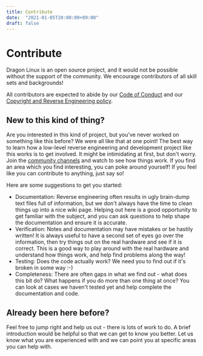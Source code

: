```yaml
---
title: Contribute
date:  "2021-01-05T20:00:00+09:00"
draft: false
---
```


# Contribute

Dragon Linux is an open source project, and it would not be possible without the support of the community. We encourage contributors of all skill sets and backgrounds!

All contributors are expected to abide by our [Code of Conduct](/code-of-conduct) and our [Copyright and Reverse Engineering policy](/copyright).

## New to this kind of thing?

Are you interested in this kind of project, but you've never worked on something like this before? We were all like that at one point! The best way to learn how a low-level reverse engineering and development project like this works is to get involved. It might be intimidating at first, but don't worry. Join the [community channels](/community) and watch to see how things work. If you find an area which you find interesting, you can poke around yourself! If you feel like you can contribute to anything, just say so!

Here are some suggestions to get you started:

* Documentation: Reverse engineering often results in ugly brain-dump text files full of information, but we don't always have the time to clean things up into a nice wiki page. Helping out here is a good opportunity to get familiar with the subject, and you can ask questions to help shape the documentation and ensure it is accurate.
* Verification: Notes and documentation may have mistakes or be hastily written! It is always useful to have a second set of eyes go over the information, then try things out on the real hardware and see if it is correct. This is a good way to play around with the real hardware and understand how things work, and help find problems along the way!
* Testing: Does the code actually work? We need you to find out if it's broken in some way :-)
* Completeness: There are often gaps in what we find out - what does this bit do? What happens if you do more than one thing at once? You can look at cases we haven't tested yet and help complete the documentation and code.

## Already been here before?

Feel free to jump right and help us out - there is lots of work to do. A brief introduction would be helpful so that we can get to know you better. Let us know what you are experienced with and we can point you at specific areas you can help with.
